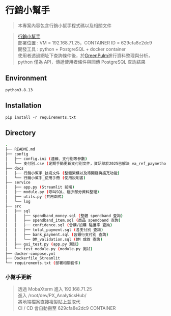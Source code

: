 # 行銷小幫手

> 本專案內容包含行銷小幫手程式碼以及相關文件  

> [行銷小幫手](http://192.168.71.25:8501/)   
> 部署位置 : VM = 192.168.71.25，CONTAINER ID = 629cfa8e2dc9  
> 開發工具 : python + PostgreSQL + docker container  
> 使用者透過網址下查詢條件後，於[GreenPulm](http://192.168.71.27/)進行資料整理與分析，python 僅為 API，傳遞使用者條件與回傳 PostgreSQL 查詢結果

## Environment
`python3.8.13`

## Installation

`pip install -r requirements.txt`


## Directory

```bash
.
├── README.md
├── config
│   ├── config.ini (連線、支付別等參數)
│   └── 支付別.csv (定期手動更新支付別文件，資訊部於2025已解決 va_ref_paymethod表的重複問題，未來可直接用中台資料，不必手動更新)
├── docs
│   ├── 行銷小幫手_技術文件 (整體架構以及待開發與擴充功能)
│   └── 行銷小幫手_使用手冊 (使用說明書)
├── service
│   ├── app.py (Streamlit 前端) 
│   ├── module.py (呼叫SQL、極少部分資料整理)
│   ├── utils.py (共用函式)
│   └── log 
├── src
│   ├── sql
│   │   ├── spendband_money.sql (整體 spendband 查詢)
│   │   ├── spendband_item.sql (商品 spendband 查詢)
│   │   ├── confidence.sql (合購/加購 碰撞率 查詢)
│   │   ├── total_payment.sql (各支付別 查詢)
│   │   ├── bank_payment.sql (各銀行支付別 查詢)
│   │   └── DM_validation.sql (DM 成效 查詢)
│   ├── gui_test.py (app.py 測試)
│   └── test_module.py (module.py 測試)
├── docker-compose.yml 
├── Dockerfile_Streamlit
└── requirements.txt (部署相關套件)
```

### 小幫手更新
> 透過 MobaXterm 進入 192.168.71.25    
> 進入 /root/dev/PX_AnalyticsHub/  
> 將地端檔案直接複製貼上並取代  
> CI / CD 會自動搬至 629cfa8e2dc9 CONTAINER  


